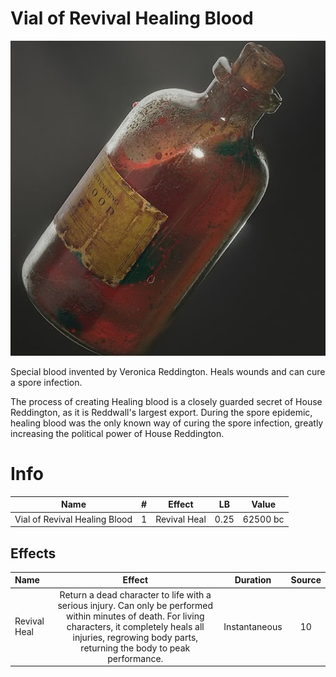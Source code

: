 # Vial of Revival Healing Blood

![Copyright](./../VialOfMinorHealingBlood/VialOfHealingBlood.png)



Special blood invented by Veronica Reddington. Heals wounds and can cure a spore infection.

The process of creating Healing blood is a closely guarded secret of House Reddington, as it is Reddwall's largest export. During the spore epidemic, healing blood was the only known way of curing the spore infection, greatly increasing the political power of House Reddington.

# Info

|             Name             | # |    Effect    |  LB  |  Value  |
| :---------------------------: | :-: | :----------: | :--: | :------: |
| Vial of Revival Healing Blood | 1 | Revival Heal | 0.25 | 62500 bc |

## Effects

| Name         |                                                                                                            Effect                                                                                                            |   Duration   | Source |
| :----------- | :--------------------------------------------------------------------------------------------------------------------------------------------------------------------------------------------------------------------------: | :-----------: | :-----------: |
| Revival Heal | Return a dead character to life with a serious injury. Can only be performed within minutes of death. For living characters, it completely heals all injuries, regrowing body parts, returning the body to peak performance. | Instantaneous |      10      |
